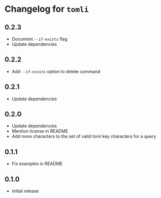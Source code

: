 # Changelog for `tomli`

## 0.2.3

* Document `--if-exists` flag
* Update dependencies

## 0.2.2

* Add `--if-exists` option to delete command

## 0.2.1

* Update dependencies

## 0.2.0

* Update dependencies
* Mention license in README
* Add more characters to the set of valid toml key characters for a query

## 0.1.1

* Fix examples in README

## 0.1.0

* Initial release
